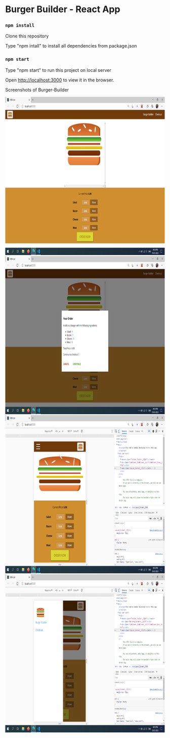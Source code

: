 # Burger Builder - React App 

### `npm install`

Clone this repository

Type "npm intall" to install all dependencies from package.json

### `npm start`
Type "npm start" to run this project on local server

Open [http://localhost:3000](http://localhost:3000) to view it in the browser.


Screenshots of Burger-Builder

<img src = "screenshots/Desktop_view.png" width="800" height="500">
<img src = "screenshots/Order_summary.png" width="800" height="500">
<img src = "screenshots/Mobile_view.png" width="800" height="500">
<img src = "screenshots/Side_Drawer.png" width="800" height="500">
